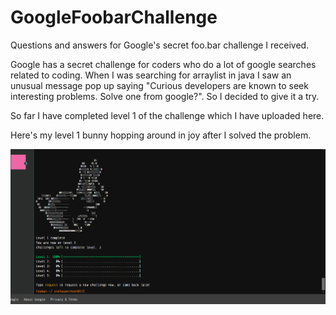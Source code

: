# GoogleFoobarChallenge
Questions and answers for Google's secret foo.bar challenge I received.


Google has a secret challenge for coders who do a lot of google searches related to coding. When I was searching for arraylist in java I saw an unusual message pop up saying "Curious developers are known to seek interesting problems. Solve one from google?". So I decided to give it a try. 

So far I have completed level 1 of the challenge which I have uploaded here.


Here's my level 1 bunny hopping around in joy after I solved the problem.

![](images/bunny1.png)
